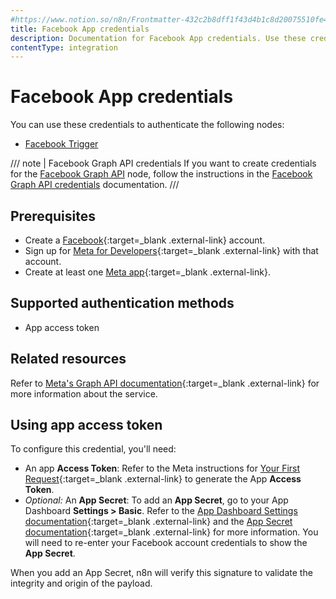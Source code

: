 ```yaml
---
#https://www.notion.so/n8n/Frontmatter-432c2b8dff1f43d4b1c8d20075510fe4
title: Facebook App credentials
description: Documentation for Facebook App credentials. Use these credentials to authenticate Facebook App in n8n, a workflow automation platform.
contentType: integration
---
```


# Facebook App credentials

You can use these credentials to authenticate the following nodes:

- [Facebook Trigger](/integrations/builtin/trigger-nodes/n8n-nodes-base.facebooktrigger/)

/// note | Facebook Graph API credentials
If you want to create credentials for the [Facebook Graph API](/integrations/builtin/app-nodes/n8n-nodes-base.facebookgraphapi/) node, follow the instructions in the [Facebook Graph API credentials](/integrations/builtin/credentials/facebookgraph/) documentation.
///

## Prerequisites

- Create a [Facebook](https://www.facebook.com/){:target=_blank .external-link} account.
- Sign up for [Meta for Developers](https://developers.facebook.com/){:target=_blank .external-link} with that account.
- Create at least one [Meta app](https://developers.facebook.com/docs/development/create-an-app){:target=_blank .external-link}.

## Supported authentication methods

- App access token

## Related resources

Refer to [Meta's Graph API documentation](https://developers.facebook.com/docs/graph-api/overview){:target=_blank .external-link} for more information about the service.

## Using app access token

To configure this credential, you'll need:

- An app **Access Token**: Refer to the Meta instructions for [Your First Request](https://developers.facebook.com/docs/graph-api/get-started#get-started){:target=_blank .external-link} to generate the App **Access Token**.
- _Optional:_ An **App Secret**: To add an **App Secret**, go to your App Dashboard **Settings > Basic**. Refer to the [App Dashboard Settings documentation](https://developers.facebook.com/docs/development/create-an-app/app-dashboard#settings){:target=_blank .external-link} and the [App Secret documentation](https://developers.facebook.com/docs/facebook-login/security#appsecret){:target=_blank .external-link} for more information. You will need to re-enter your Facebook account credentials to show the **App Secret**.

When you add an App Secret, n8n will verify this signature to validate the integrity and origin of the payload.
